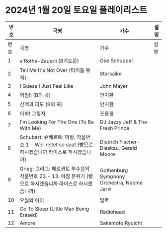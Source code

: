 # 2024년 1월 20일 토요일 플레이리스트

| 번호 | 곡명 | 가수 | 설명 |
|------|------|------|------|
| 번호 | 곡명 | 가수 | 설명 |
| 1 | s'Rothe-Zauerli (B기도문) | Ose Schuppel |  |
| 2 | Tell Me It's Not Over (타이틀 뮤직) | Starsailor |  |
| 3 | I Guess I Just Feel Like | John Mayer |  |
| 4 | 외침!! (B의 곡) | 안치환 |  |
| 5 | 산맥과 파도 (B의 곡) | 안치환 |  |
| 6 | 아하! 그렇지 | 조용필 |  |
| 7 | I'm Looking For The One (To Be With Me) | DJ Jazzy Jeff & The Fresh Prince |  |
| 8 | Schubert: 슈베르트: 마왕, 작품번호 1 - Wer reitet so spat (빵으로 하시겠습니까 라이스로 하시겠습니까) | Dietrich Fischer-Dieskau, Gerald Moore |  |
| 9 | Grieg: 그리그: 페르귄트 부수음악 작품번호 23 - 13. 아침 분위기 (빵으로 하시겠습니까 라이스로 하시겠습니까) | Gothenburg Symphony Orchestra, Neeme Jarvi |  |
| 10 | 오월의 아이 | 말로 |  |
| 11 | Go To Sleep (Little Man Being Erased) | Radiohead |  |
| 12 | Amore | Sakamoto Ryuichi |  |

